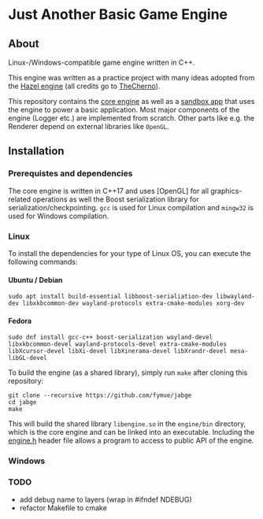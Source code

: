 # **J**ust **A**nother **B**asic **G**ame **E**ngine

## About

Linux-/Windows-compatible game engine written in C++.

This engine was written as a practice project with many ideas adopted from the [Hazel engine](https://github.com/TheCherno/Hazel) (all credits go to [TheCherno](https://github.com/TheCherno)).

This repository contains the [core engine](https://github.com/fymue/jabge/tree/main/engine) as well as a [sandbox app](https://github.com/fymue/jabge/tree/main/app/) that uses the engine to power a basic application. Most major components of the engine (Logger etc.) are implemented from scratch. Other parts like e.g. the Renderer depend on external libraries like `OpenGL`.

## Installation

### Prerequistes and dependencies

The core engine is written in C++17 and uses [OpenGL] for all graphics-related operations as well the Boost serialization library for serialization/checkpointing. `gcc` is used for Linux compilation and `mingw32` is used for Windows compilation.

### Linux

To install the dependencies for your type of Linux OS, you can execute the following commands:

#### Ubuntu / Debian
```
sudo apt install build-essential libboost-serialiation-dev libwayland-dev libxkbcommon-dev wayland-protocols extra-cmake-modules xorg-dev

```
#### Fedora
```
sudo dnf install gcc-c++ boost-serialization wayland-devel libxkbcommon-devel wayland-protocols-devel extra-cmake-modules libXcursor-devel libXi-devel libXinerama-devel libXrandr-devel mesa-libGL-devel
```

To build the engine (as a shared library), simply run `make` after cloning this repository:
```
git clone --recursive https://github.com/fymue/jabge
cd jabge
make
```

This will build the shared library `libengine.so` in the `engine/bin` directory, which is the core engine and can be linked into an executable. Including the [engine.h](https://github.com/fymue/jabge/blob/main/engine/engine.h) header file allows a program to access to public API of the engine.

### Windows

### TODO

- add debug name to layers (wrap in #ifndef NDEBUG)
- refactor Makefile to cmake

